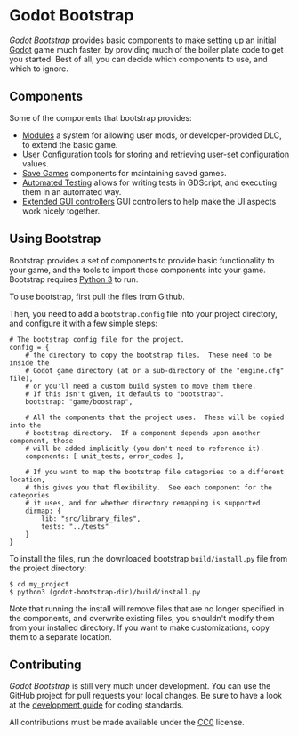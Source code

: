# Godot Bootstrap

*Godot Bootstrap* provides basic components to make setting up an
initial [Godot](//http://www.godotengine.org)
game much faster, by providing much of the boiler plate code to get you
started.  Best of all, you can decide which components to use, and which
to ignore.



## Components

Some of the components that bootstrap provides:

* [Modules](`components/modules`) a system for allowing user mods, or
  developer-provided DLC, to extend the basic game.
* [User Configuration](`components/user_config`) tools for storing and
  retrieving user-set configuration values.
* [Save Games](`components/save_game`) components for maintaining saved
  games.
* [Automated Testing](`components/unit_tests`) allows for writing tests in
  GDScript, and executing them in an automated way.
* [Extended GUI controllers](`components/ext_controllers`) GUI controllers to help
  make the UI aspects work nicely together.



## Using Bootstrap

Bootstrap provides a set of components to provide basic functionality to
your game, and the tools to import those components into your game.  Bootstrap
requires [Python 3](https://www.python.org/downloads/release) to run.

To use bootstrap, first pull the files from Github.

Then, you need to add a `bootstrap.config` file into your project directory,
and configure it with a few simple steps:

```
# The bootstrap config file for the project.
config = {
    # the directory to copy the bootstrap files.  These need to be inside the
	# Godot game directory (at or a sub-directory of the "engine.cfg" file),
	# or you'll need a custom build system to move them there.
	# If this isn't given, it defaults to "bootstrap".
	bootstrap: "game/boostrap",
	
	# All the components that the project uses.  These will be copied into the
	# bootstrap directory.  If a component depends upon another component, those
	# will be added implicitly (you don't need to reference it).
	components: [ unit_tests, error_codes ],
	
	# If you want to map the bootstrap file categories to a different location,
	# this gives you that flexibility.  See each component for the categories
	# it uses, and for whether directory remapping is supported.
	dirmap: {
		lib: "src/library_files",
		tests: "../tests"
	}
}
```

To install the files, run the downloaded bootstrap `build/install.py` file
from the project directory:

```
$ cd my_project
$ python3 (godot-bootstrap-dir)/build/install.py
```

Note that running the install will remove files that are no longer specified
in the components, and overwrite existing files, you shouldn't modify them
from your installed directory.  If you want to make customizations, copy them
to a separate location.


## Contributing

*Godot Bootstrap* is still very much under development.  You can use the
GitHub project for pull requests your local changes.  Be sure to have a
look at the [development guide](docs/developing.md) for coding standards.

All contributions must be made available under the [CC0](LICENSE) license.




